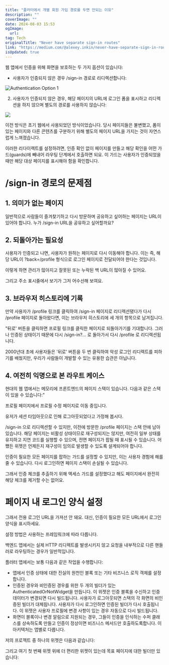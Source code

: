 ```yaml
---
title: "플러터에서 개별 회원 가입 경로를 두면 안되는 이유"
description: ""
coverImage: ""
date: 2024-08-03 15:53
ogImage: 
  url: 
tag: Tech
originalTitle: "Never have separate sign-in routes"
link: "https://medium.com/@alexey.inkin/never-have-separate-sign-in-routes-7c9a6dd4dc7c"
isUpdated: true
---
```






웹 앱에서 인증을 위해 화면을 보호하는 두 가지 옵션이 있습니다:

- 사용자가 인증되지 않은 경우 /sign-in 경로로 리디렉션합니다:

![Authentication Option 1](/assets/img/Neverhaveseparatesign-inroutes_0.png)

2. 사용자가 인증되지 않은 경우, 해당 페이지의 URL에 로그인 폼을 표시하고 리디렉션을 하지 않으며 별도의 경로를 사용하지 않습니다:

<div class="content-ad"></div>

<img src="/assets/img/Neverhaveseparatesign-inroutes_1.png" />

이전 방식은 초기 웹에서 사용되었던 방식이었습니다. 당시 페이지들은 불변했고, 폼이 있는 페이지와 다른 콘텐츠를 구분하기 위해 별도의 페이지 URL을 가지는 것이 자연스럽게 느껴졌습니다.

이러한 리다이렉트를 설정하려면, 인증 확인 없이 페이지를 만들고 해당 확인을 어떤 가드(guards)에 빼내어 라우팅 단계에서 호출하면 되요. 이 가드는 사용자가 인증되었을 때만 해당 대상 페이지를 표시해야 함을 확인합니다.

# /sign-in 경로의 문제점

<div class="content-ad"></div>

## 1. 의미가 없는 페이지

일반적으로 사람들이 즐겨찾기하고 다시 방문하며 공유하고 싶어하는 페이지는 URL이 있어야 합니다. 누가 /sign-in URL을 공유하고 싶어할까요?

## 2. 되돌아가는 필요성

사용자가 인증되고 나면, 사용자가 원하는 페이지로 다시 이동해야 합니다. 이는 즉, 해당 URL이 ?back=/profile 형식으로 로그인 페이지로 전달되어야 한다는 것입니다.

<div class="content-ad"></div>

이렇게 하면 관리가 많아지고 잘못된 또는 누락된 백 URL이 많아질 수 있어요.

그리고 주소 표시줄에서 보기가 그저 어수선해 보여요.

## 3. 브라우저 히스토리에 기록

만약 사용자가 /profile 링크를 클릭하여 /sign-in 페이지로 리디렉션됐다가 다시 /profile 페이지로 돌아왔다면, 이는 브라우저 히스토리에 세 개의 항목으로 남겨집니다.

<div class="content-ad"></div>

"뒤로' 버튼을 클릭하면 프로필 링크를 클릭한 페이지로 되돌아가기를 기대합니다. 그러나 인증된 상태이기 때문에 다시 /sign-in?... 로 돌아가서 다시 /profile 로 리디렉션됩니다.

2000년대 초에 사용자들은 '뒤로' 버튼을 두 번 클릭하여 악성 로그인 리디렉트를 피하기를 배웠지만, 우리가 사람들이 개발할 수 있는 유용한 습관은 아닙니다.

## 4. 여전히 익명으로 본 라우트 케이스

현대의 웹 앱에서는 메모리에 프론트엔드의 페이지 스택이 있습니다. 다음과 같은 스택이 있을 수 있습니다:"

<div class="content-ad"></div>

프로필 페이지에서 프로필 수정 페이지로 이동 중입니다.

유저가 세션 타임아웃으로 인해 로그아웃되었다고 가정해 봅시다.

/sign-in 으로 리디렉션할 수 있지만, 이전에 방문한 /profile 페이지는 스택 안에 남아 있습니다. 해당 페이지는 비활성 상태이므로 재구성되지는 않지만, 여전히 일부 상태를 유지하고 지연 코드를 실행할 수 있으며, 전면 페이지가 팝될 때 표시될 수 있습니다. 어쨌든 위젯은 언제든지 재구성이 임의로 발생할 수 있도록 설계되어야 합니다.

인증이 필요한 모든 페이지를 팝하는 가드를 설정할 수 있지만, 이는 사용자 경험에 해를 줄 수 있습니다. 다시 로그인하면 페이지 스택이 손실될 수 있습니다.

<div class="content-ad"></div>

그래서 인증 체크를 추출하기 위해 액세스 가드를 설정했다고 해도 페이지에서 완전히 해당 체크를 제거할 수는 없어요.

# 페이지 내 로그인 양식 설정

그래서 전용 로그인 URL을 가져선 안 돼요. 대신, 인증이 필요한 모든 URL에서 로그인 양식을 표시하세요.

설정 방법은 사용하는 프레임워크에 따라 다릅니다.

<div class="content-ad"></div>

백엔드 앱에서는 실제 HTTP 리디렉트를 발생시키지 않고 요청을 내부적으로 다른 핸들러로 라우팅하는 경우가 일반적입니다.

플러터 앱에서는 보통 다음과 같은 작업을 수행합니다:

- 앱에서 인증 상태에 대한 진실의 원천인 블록 또는 기타 비즈니스 로직 객체를 설정합니다.
- 인증된 경우와 비인증된 경우를 위한 두 개의 빌더가 있는 AuthenticatedOrNotWidget을 만듭니다. 이 위젯은 인증 블록을 수신하고 인증 데이터가 변경되면 다시 빌드됩니다. 사용자가 로그아웃되면 스택의 각 화면의 비인증된 빌더가 대체됩니다. 사용자가 다시 로그인하면 인증된 빌더가 다시 호출됩니다. 이 위젯은 사용자 프로필에 변경 사항이 있는 경우 자동으로 다시 빌드됩니다.
- 화면이 블록이나 변경 알림으로 지원되는 경우, 그들이 인증을 인식하는 수퍼 클래스를 상속하도록 만들고 인증이 정상이면 비즈니스 메서드만 호출하도록합니다. 이 아키텍처는 앱별로 다릅니다.

저의 프로젝트 중 하나의 위젯은 다음과 같습니다:

<div class="content-ad"></div>

그리고 여기 첫 번째 위젯 위에 더 편리한 위젯이 있는데 목표 페이지에 대한 빌더만 있습니다:

